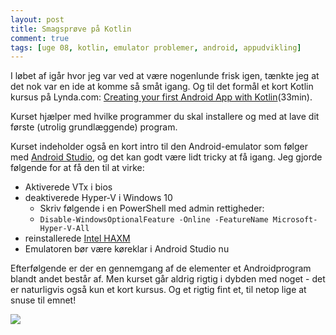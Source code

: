 ```yaml
---
layout: post
title: Smagsprøve på Kotlin
comment: true
tags: [uge 08, kotlin, emulator problemer, android, appudvikling]
---
```


I løbet af igår hvor jeg var ved at være nogenlunde frisk igen, tænkte jeg at det nok var en ide at komme så småt igang. 
Og til det formål et kort Kotlin kursus på Lynda.com: [Creating your first Android App with Kotlin](https://www.lynda.com/Kotlin-tutorials/Creating-Your-First-Android-App-Kotlin/645031-2.html)(33min). 

Kurset hjælper med hvilke programmer du skal installere og med at lave dit første (utrolig grundlæggende) program.

Kurset indeholder også en kort intro til den Android-emulator som følger med [Android Studio](https://developer.android.com/studio), og det kan godt være lidt tricky at få igang. Jeg gjorde følgende for at få den til at virke:
- Aktiverede VTx i bios
- deaktiverede Hyper-V i Windows 10
  - Skriv følgende i en PowerShell med admin rettigheder:
  - `Disable-WindowsOptionalFeature -Online -FeatureName Microsoft-Hyper-V-All`
- reinstallerede [Intel HAXM](https://github.com/intel/haxm/releases/tag/v7.4.1)
- Emulatoren bør være køreklar i Android Studio nu

Efterfølgende er der en gennemgang af de elementer et Androidprogram blandt andet består af. Men kurset går aldrig rigtig i dybden med noget - det er naturligvis også kun et kort kursus. Og et rigtig fint et, til netop lige at snuse til emnet!

![](/img/androidhw2.PNG)
